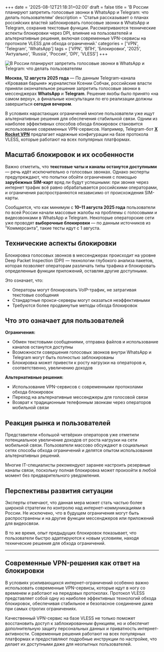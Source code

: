 +++
date = '2025-08-12T21:18:31+02:00'
draft = false
title = 'В России планируют запретить голосовые звонки в WhatsApp и Telegram: что делать пользователям'
description = 'Статья рассказывает о планах российских властей заблокировать голосовые звонки в WhatsApp и Telegram, сохранив текстовые функции. Рассматриваются технические аспекты блокировки через DPI, влияние на пользователей и альтернативные решения, включая современные VPN-сервисы на протоколе VLESS для обхода ограничений.'
categories = ['VPN', 'Telegram', 'WhatsApp']
tags = ['VPN', 'ВПН', 'Блокировки', '2025', 'Актуально', 'Russia', 'Россия', 'DPI', 'VLESS']
+++

![В России планируют запретить голосовые звонки в WhatsApp и Telegram: что делать пользователям](https://ladyfly-content.fra1.cdn.digitaloceanspaces.com/A39557EE-2186-4C9E-A4A4-A3E68CEDB68F.jpeg)

**Москва, 12 августа 2025 года** — По данным Telegram-канала «Кровавая барыня» журналистки Ксении Собчак, российские власти приняли окончательное решение запретить голосовые звонки в мессенджерах **WhatsApp** и **Telegram**. Решение якобы было принято «на самом верху», а финальные консультации по его реализации должны завершиться **сегодня вечером**.

В условиях нарастающих ограничений многие пользователи уже ищут альтернативные решения для обеспечения стабильной связи. Одним из наиболее эффективных способов обхода блокировок становится использование современных VPN-сервисов. Например, Telegram-бот **[X Rocket VPN](https://t.me/X_Rocket_VPN_bot?start=ref-b-9)** предлагает надежные конфигурации на базе протокола VLESS, которые работают на всех популярных платформах.

## Масштаб блокировок и их особенности

Важно отметить, что **текстовые чаты и каналы останутся доступными** — речь идёт исключительно о голосовых звонках. Однако эксперты предупреждают, что попытки обойти ограничения с помощью **зарубежных SIM-карт** вряд ли будут успешными: при звонке через интернет трафик всё равно обрабатывается российскими операторами, и ограничения распространяются независимо от происхождения SIM-карты.

Сообщается, что как минимум с **10–11 августа 2025 года** пользователи по всей России начали массовые жалобы на проблемы с голосовыми и видеозвонками в WhatsApp и Telegram. Некоторые операторские сети уже проводят **выборочные блокировки** — по данным источников из "Коммерсанта", такие тесты идут с 1 августа.

## Технические аспекты блокировки

Блокировка голосовых звонков в мессенджерах происходит на уровне Deep Packet Inspection (DPI) — технологии глубокого анализа пакетов, которая позволяет операторам различать типы трафика и блокировать определенные функции приложений, оставляя другие доступными.

Это означает, что:
- Операторы могут блокировать VoIP-трафик, не затрагивая текстовые сообщения
- Стандартные прокси-серверы могут оказаться неэффективными
- Требуются более продвинутые методы обхода блокировок

## Что это означает для пользователей

**Ограничения:**
- Обмен текстовыми сообщениями, отправка файлов и использование каналов останутся доступны
- Возможности совершения голосовых звонков внутри WhatsApp и Telegram могут быть полностью заблокированы
- Блокировка может привести к росту нагрузки на операторов и, соответственно, увеличению доходов

**Альтернативные решения:**
- Использование VPN-сервисов с современными протоколами обхода блокировок
- Переход на альтернативные мессенджеры для голосовой связи
- Возврат к традиционным телефонным звонкам через операторов мобильной связи

## Реакция рынка и пользователей

Представители «большой четвёрки» операторов уже отметили потенциальное увеличение доходов от роста нагрузки на сети мобильной связи. Пользователи массово обсуждают в социальных сетях способы обхода ограничений и делятся опытом использования альтернативных решений.

Многие IT-специалисты рекомендуют заранее настроить резервные каналы связи, поскольку полная блокировка может произойти в любой момент без предварительного уведомления.

## Перспективы развития ситуации

Эксперты отмечают, что данная мера может стать частью более широкой стратегии по контролю над интернет-коммуникациями в России. Не исключено, что в будущем ограничения могут быть распространены и на другие функции мессенджеров или приложений для видеосвязи.

В то же время, опыт предыдущих блокировок показывает, что пользователи быстро адаптируются к новым условиям, находя технические решения для обхода ограничений.

---

## Современные VPN-решения как ответ на блокировки

В условиях усиливающихся интернет-ограничений особенно важно использовать современные VPN-сервисы, которые идут в ногу со временем и работают на передовых протоколах. Протокол VLESS представляет собой одну из наиболее эффективных технологий обхода блокировок, обеспечивая стабильное и безопасное соединение даже при самых строгих ограничениях.

Качественный VPN-сервис на базе VLESS не только поможет восстановить доступ к заблокированным функциям, но и обеспечит дополнительную защиту персональных данных и приватность интернет-активности. Современные решения работают на всех популярных платформах и предоставляют подробные инструкции по настройке, что делает их доступными даже для неопытных пользователей.